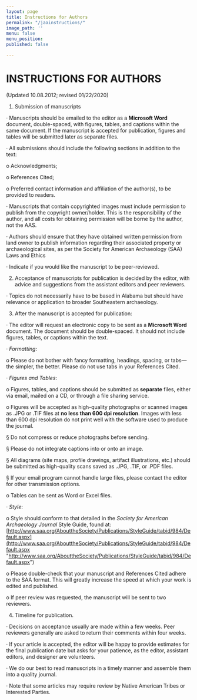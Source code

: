 ```yaml
---
layout: page
title: Instructions for Authors
permalink: "/jaainstructions/"
image_path: ''
menu: false
menu_position: 
published: false

---
```

# INSTRUCTIONS FOR AUTHORS

(Updated 10.08.2012; revised 01/22/2020)

1) Submission of manuscripts

· Manuscripts should be emailed to the editor as a **Microsoft Word** document, double-spaced, with figures, tables, and captions within the same document. If the manuscript is accepted for publication, figures and tables will be submitted later as separate files.

· All submissions should include the following sections in addition to the text:

o Acknowledgments;

o References Cited;

o Preferred contact information and affiliation of the author(s), to be provided to readers.

· Manuscripts that contain copyrighted images must include permission to publish from the copyright owner/holder. This is the responsibility of the author, and all costs for obtaining permission will be borne by the author, not the AAS.

· Authors should ensure that they have obtained written permission from land owner to publish information regarding their associated property or archaeological sites, as per the Society for American Archaeology (SAA) Laws and Ethics

· Indicate if you would like the manuscript to be peer-reviewed.

2) Acceptance of manuscripts for publication is decided by the editor, with advice and suggestions from the assistant editors and peer reviewers.

· Topics do not necessarily have to be based in Alabama but should have relevance or application to broader Southeastern archaeology.

3) After the manuscript is accepted for publication:

· The editor will request an electronic copy to be sent as a **Microsoft Word** document. The document should be double-spaced. It should not include figures, tables, or captions within the text.

· _Formatting_:

o Please do not bother with fancy formatting, headings, spacing, or tabs—the simpler, the better. Please do not use tabs in your References Cited.

· _Figures and Tables_:

o Figures, tables, and captions should be submitted as **separate** files, either via email, mailed on a CD, or through a file sharing service.

o Figures will be accepted as high-quality photographs or scanned images as .JPG or .TIF files at **no less than 600 dpi resolution**. Images with less than 600 dpi resolution do not print well with the software used to produce the journal.

§ Do not compress or reduce photographs before sending.

§ Please do not integrate captions into or onto an image.

§ All diagrams (site maps, profile drawings, artifact illustrations, etc.) should be submitted as high-quality scans saved as .JPG, .TIF, or .PDF files.

§ If your email program cannot handle large files, please contact the editor for other transmission options.

o Tables can be sent as Word or Excel files.

· _Style_:

o Style should conform to that detailed in the _Society for American Archaeology Journal_ Style Guide, found at: [http://www.saa.org/AbouttheSociety/Publications/StyleGuide/tabid/984/Default.aspx](http://www.saa.org/AbouttheSociety/Publications/StyleGuide/tabid/984/Default.aspx "http://www.saa.org/AbouttheSociety/Publications/StyleGuide/tabid/984/Default.aspx")

o Please double-check that your manuscript and References Cited adhere to the SAA format. This will greatly increase the speed at which your work is edited and published.

o If peer review was requested, the manuscript will be sent to two reviewers.

4) Timeline for publication.

· Decisions on acceptance usually are made within a few weeks. Peer reviewers generally are asked to return their comments within four weeks.

· If your article is accepted, the editor will be happy to provide estimates for the final publication date but asks for your patience, as the editor, assistant editors, and designer are volunteers.

· We do our best to read manuscripts in a timely manner and assemble them into a quality journal.

· Note that some articles may require review by Native American Tribes or Interested Parties.